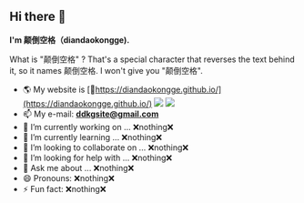## Hi there 👋

**I'm 颠倒空格（diandaokongge).**

What is "颠倒空格" ? That's a special character that reverses the text behind it, so it names 颠倒空格. I won't give you "颠倒空格".   
* 🌎 My website is [🔗https://diandaokongge.github.io/](https://diandaokongge.github.io/)  ![](https://img.shields.io/badge/颠倒空格-官网-d) ![](https://img.shields.io/badge/官方认证-网站-blue)
* 📫 My e-mail: **ddkgsite@gmail.com**
* 🔭 I’m currently working on ... ❌nothing❌
* 🌱 I’m currently learning ... ❌nothing❌
* 👯 I’m looking to collaborate on ... ❌nothing❌
* 🤔 I’m looking for help with ... ❌nothing❌
* 💬 Ask me about ... ❌nothing❌
* 😄 Pronouns: ❌nothing❌
* ⚡ Fun fact: ❌nothing❌



<!--
**diandaokongge/diandaokongge** is a ✨ _special_ ✨ repository because its `README.md` (this file) appears on your GitHub profile.

Here are some ideas to get you started:

- 🔭 I’m currently working on ...
- 🌱 I’m currently learning ...
- 👯 I’m looking to collaborate on ...
- 🤔 I’m looking for help with ...
- 💬 Ask me about ...
- 📫 How to reach me: ...
- 😄 Pronouns: ...
- ⚡ Fun fact: ...
-->
